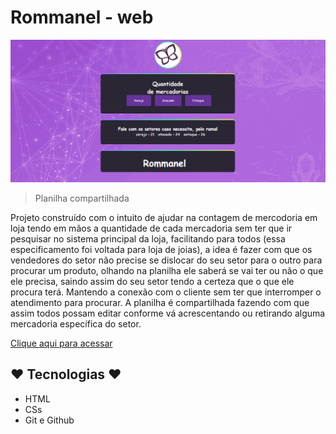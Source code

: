 # Rommanel - web

![Preview](./images/qnt.png)

> Planilha compartilhada 

Projeto construído com o intuito de ajudar na contagem de mercodoria em loja tendo em mãos a quantidade de cada mercadoria sem ter que ir pesquisar no sistema principal da loja, facilitando para todos (essa especificamento foi voltada para loja de joias), a idea é fazer com que os vendedores do setor não precise se dislocar do seu setor para o outro para procurar um produto, olhando na planilha ele saberá se vai ter ou não o que ele precisa, saindo assim do seu setor tendo a certeza que o que ele procura terá. Mantendo a conexão com o cliente sem ter que interromper o atendimento para procurar.
A planilha é compartilhada fazendo com que assim todos possam editar conforme vá acrescentando ou retirando alguma mercadoria específica do setor.

[Clique aqui para acessar]()

## ♥ Tecnologias ♥
- HTML
- CSs
- Git e Github